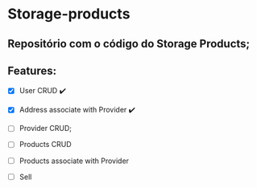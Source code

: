 # Storage-products

## Repositório com o código do Storage Products; 


## Features: 
- [x] User CRUD :heavy_check_mark:
- [x] Address associate with Provider :heavy_check_mark:
- [ ] Provider CRUD;
- [ ] Products CRUD
- [ ] Products associate with Provider
- [ ] Sell


